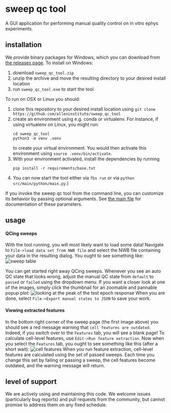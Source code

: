 sweep qc tool
=============

A GUI application for performing manual quality control on in vitro ephys experiments.

installation
------------

We provide binary packages for Windows, which you can download from [the releases page](https://github.com/AllenInstitute/sweep_qc_tool/releases). To install on Windows:
1. download `sweep_qc_tool.zip`
2. unzip the archive and move the resulting directory to your desired install location
3. run `sweep_qc_tool.exe` to start the tool

To run on OSX or Linux you should:
1. clone this repository to your desired install location using `git clone https://github.com/alleninstitute/sweep_qc_tool`
2. create an environment using e.g. conda or virtualenv. For instance, if using virtualenv on Linux, you might run:
    ```
    cd sweep_qc_tool
    python3 -m venv .venv
    ```
    to create your virtual environment. You would then activate this environment using `source .venv/bin/activate`.
3. With your environment activated, install the dependencies by running
    ```
    pip install -r requirements/base.txt
    ```
4. You can now start the tool either via `fbs run` or via `python src/main/python/main.py`.)

If you invoke the sweep qc tool from the command line, you can customize its behavior by passing optional arguments. See [the main file](src/main/python/main.py) for documentation of these parameters.

usage
-----

#### QCing sweeps

With the tool running, you will most likely want to load some data! Navigate to `File->load data set from NWB file` and select the NWB file containing your data in the resulting dialog. You ought to see something like:
![sweep table](doc/resources/sweep_view_basic_fx_outdated.jpg)

You can get started right away QCing sweeps. Whenever you see an auto QC state that looks wrong, adjust the manual QC state from `default` to `passed` or `failed` using the dropdown menu. If you want a closer look at one of the images, simply click the thumbnail for an zoomable and pannable popup plot:
![looking at the peak of the test epoch response](doc/resources/zoom_on_peak.jpg)
When you are done, select `File->Export manual states to JSON` to save your work.

#### Viewing extracted features

In the bottom right corner of the sweep page (the first image above) you should see a red message warning that `cell features are outdated`. Indeed, if you switch over to the `Features` tab, you will see a blank page! To calculate cell-level features, use `Edit->Run feature extraction`. Now when you select the `Features` tab, you ought to see something like this (after a short wait):
![cell features](doc/resources/cell_features.jpg)
When you run feature extraction, cell-level features are calculated using the set of passed sweeps. Each time you change this set by failing or passing a sweep, the cell features become outdated, and the warning message will return.


level of support
----------------
We are actively using and maintaining this code. We welcome issues (particularly bug reports) and pull requests from the community, but cannot promise to address them on any fixed schedule.
